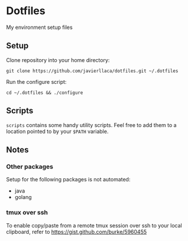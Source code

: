 # Dotfiles

My environment setup files

## Setup

Clone repository into your home directory:

    git clone https://github.com/javierllaca/dotfiles.git ~/.dotfiles

Run the configure script:

    cd ~/.dotfiles && ./configure

## Scripts

`scripts` contains some handy utility scripts. Feel free to add them to a
location pointed to by your `$PATH` variable.

## Notes

### Other packages

Setup for the following packages is not automated:

- java
- golang

### tmux over ssh

To enable copy/paste from a remote tmux session over ssh to your local
clipboard, refer to https://gist.github.com/burke/5960455
